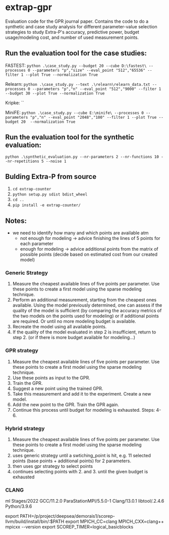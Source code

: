 # extrap-gpr

Evaluation code for the GPR journal paper. Contains the code to do a synthetic and case study analysis for different parameter-value selection strategies to study Extra-P's accuracy, predictive power, budget usage/modeling cost, and number of used measurement points.

## Run the evaluation tool for the case studies:

FASTEST: `python .\case_study.py --budget 20 --cube D:\fastest\ --processes 0 --parameters "p","size" --eval_point "512","65536" --filter 1 --plot True --normalization True`

Relearn: `python .\case_study.py --text .\relearn\relearn_data.txt --processes 0 --parameters "p","n" --eval_point "512","9000" --filter 1 --budget 30 --plot True --normalization True`

Kripke: ``

MiniFE: `python .\case_study.py --cube E:\minife\ --processes 0 --parameters "p","n" --eval_point "2048","100" --filter 1 --plot True --budget 20  --normalization True`



## Run the evaluation tool for the synthetic evaluation:

`python .\synthetic_evaluation.py --nr-parameters 2 --nr-functions 10 --nr-repetitions 5 --noise 1`

## Bulding Extra-P from source

1. `cd extrap-counter`
2. `python setup.py sdist bdist_wheel`
3. `cd ..`
4. `pip install -e extrap-counter/`

## Notes:

* we need to identify how many and which points are available atm
    * not enough for modeling -> advice finishing the lines of 5 points for each parameter
    * enough for modeling -> advice additional points from the matrix of possible points (decide based on estimated cost from our created model)


### Generic Strategy

1. Measure the cheapest available lines of five points per
parameter. Use these points to create a first model using
the sparse modeling technique.
2. Perform an additional measurement, starting from the
cheapest ones available. Using the model previously determined,
one can assess if the quality of the model is
sufficient (by comparing the accuracy metrics of the two models on the points used for modeling) or if additional points are required. Or until no more modeling budget is available.
3. Recreate the model using all available points.
4. If the quality of the model evaluated in step 2 is insufficient,
return to step 2. (or if there is more budget available for modeling...)

### GPR strategy

1. Measure the cheapest available lines of five points per
parameter. Use these points to create a first model using
the sparse modeling technique. 
2. Use these points as input to the GPR.
3. Train the GPR.
4. Suggest a new point using the trained GPR.
5. Take this measurement and add it to the experiment. Create a new model.
6. Add the new point to the GPR. Train the GPR again.
7. Continue this process until budget for modeling is exhausted. Steps: 4-6.

### Hybrid strategy

1. Measure the cheapest available lines of five points per
parameter. Use these points to create a first model using
the sparse modeling technique.
2. uses generic strategy until a swtiching_point is hit, e.g. 11 selected points (base points + additional points) for 2 parameters.
3. then uses gpr strategy to select points
4. continues selecting points with 2. and 3. until the given budget is exhausted


### CLANG

ml Stages/2022 GCC/11.2.0 ParaStationMPI/5.5.0-1 Clang/13.0.1 libtool/.2.4.6 Python/3.9.6

export PATH=/p/project/deepsea/demorais1/scorep-llvm/build/install/bin/:$PATH
export MPICH_CC=clang MPICH_CXX=clang++
mpicxx --version
export SCOREP_TIMER=logical_basicblocks